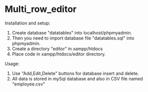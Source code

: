 # Multi_row_editor

Installation and setup:

1. Create database "datatables" into localhost/phpmyadmin.
2. Then you need to import database file "datatables.sql" into phpmyadmin.
3. Create a directory "editor" in xampp/htdocs
4. Place code in xampp/htdocs/editor directory.


Usage:

1. Use "Add,Edit,Delete" buttons for database insert and delete.
2. All data is stored in mySql database and also in CSV file named "employee.csv"

